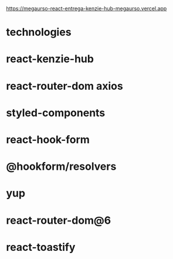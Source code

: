 https://megaurso-react-entrega-kenzie-hub-megaurso.vercel.app
# technologies
# react-kenzie-hub
# react-router-dom axios
# styled-components
# react-hook-form 
# @hookform/resolvers
# yup
# react-router-dom@6
# react-toastify
